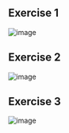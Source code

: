 ## Exercise 1

![image](https://user-images.githubusercontent.com/33375292/134731689-7a48f81c-cf61-48a8-9ed1-d969a4386487.png)

## Exercise 2

![image](https://user-images.githubusercontent.com/33375292/134731860-9651e92c-2bac-48f9-b6a0-e1f8303c1686.png)

## Exercise 3

![image](https://user-images.githubusercontent.com/33375292/134731834-368b4ea1-a9d6-4935-a690-c9729d3e260f.png)
